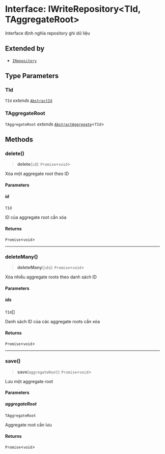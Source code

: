 # Interface: IWriteRepository\<TId, TAggregateRoot\>

Interface định nghĩa repository ghi dữ liệu

## Extended by

- [`IRepository`](/libraries/common-domain/Interface.IRepository.md)

## Type Parameters

### TId

`TId` *extends* [`AbstractId`](/libraries/common-domain/Class.AbstractId.md)

### TAggregateRoot

`TAggregateRoot` *extends* [`AbstractAggregate`](/libraries/common-domain/Class.AbstractAggregate.md)\<`TId`\>

## Methods

<a id="delete"></a>

### delete()

> **delete**(`id`): `Promise`\<`void`\>

Xóa một aggregate root theo ID

#### Parameters

##### id

`TId`

ID của aggregate root cần xóa

#### Returns

`Promise`\<`void`\>

***

<a id="deletemany"></a>

### deleteMany()

> **deleteMany**(`ids`): `Promise`\<`void`\>

Xóa nhiều aggregate roots theo danh sách ID

#### Parameters

##### ids

`TId`[]

Danh sách ID của các aggregate roots cần xóa

#### Returns

`Promise`\<`void`\>

***

<a id="save"></a>

### save()

> **save**(`aggregateRoot`): `Promise`\<`void`\>

Lưu một aggregate root

#### Parameters

##### aggregateRoot

`TAggregateRoot`

Aggregate root cần lưu

#### Returns

`Promise`\<`void`\>
